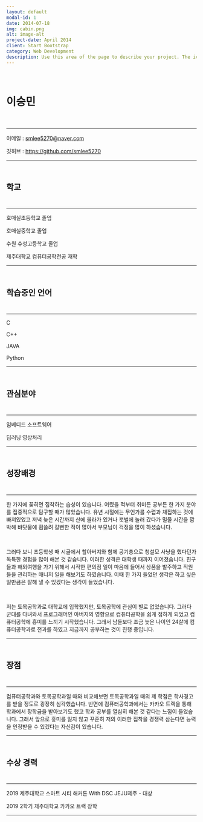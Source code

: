 ```yaml
---
layout: default
modal-id: 1
date: 2014-07-18
img: cabin.png
alt: image-alt
project-date: April 2014
client: Start Bootstrap
category: Web Development
description: Use this area of the page to describe your project. The icon above is part of a free icon set by <a href="https://sellfy.com/p/8Q9P/jV3VZ/">Flat Icons</a>. On their website, you can download their free set with 16 icons, or you can purchase the entire set with 146 icons for only $12!
---
```




# <br/>이승민<br/><br/>

* * *
이메일 : smlee5270@naver.com

깃허브 : <https://github.com/smlee5270>
* * *




## <br/>학교<br/><br/>
  
* * *
호매실초등학교 졸업

호매실중학교 졸업  

수원 수성고등학교 졸업  

제주대학교 컴퓨터공학전공 재학  
* * *




## <br/>학습중인 언어<br/><br/>
  
 
* * *
 C

 C++

 JAVA
 
 Python
* * * 




## <br/>관심분야<br/><br/>
  

* * *
 임베디드 소프트웨어
 
 딥러닝 영상처리
* * *




## <br/>성장배경<br/><br/>
  

  
* * *
한 가지에 꽂히면 집착하는 습성이 있습니다. 
어렸을 적부터 취미든 공부든 한 가지 분야를 집중적으로 탐구할 때가 많았습니다. 
유년 시절에는 무언가를 수렵과 채집하는 것에 빠져있었고 저녁 늦은 시간까지 산에 올라가 있거나 
갯벌에 놀러 갔다가 밀물 시간을 깜박해 바닷물에 휩쓸려 갈뻔한 적이 많아서 부모님이 걱정을 많이 하셨습니다.<br/>

<br/>

그러다 보니 초등학생 때 시골에서 할아버지와 함께 공기총으로 청설모 사냥을 했다던가 독특한 경험을 많이 해본 것 같습니다. 
이러한 성격은 대학생 때까지 이어졌습니다. 친구들과 해외여행을 가기 위해서 시작한 편의점 일이
마음에 들어서 상품을 발주하고 직원들을 관리하는 매니저 일을 해보기도 하였습니다. 
이때 한 가지 들었던 생각은 하고 싶은 일만큼은 잘해 낼 수 있겠다는 생각이 들었습니다.<br/> 

<br/>

저는 토목공학과로 대학교에 입학했지만, 토목공학에 관심이 별로 없었습니다. 
그러다 군대를 다녀와서 프로그래머인 아버지의 영향으로 컴퓨터공학을 쉽게 접하게 되었고 컴퓨터공학에 흥미를 느끼기 시작했습니다. 
그래서 남들보다 조금 늦은 나이인 24살에 컴퓨터공학과로 전과를 하였고 지금까지 공부하는 것이 진행 중입니다. 
 * * *


## <br/>장점<br/><br/>
* * *
컴퓨터공학과와 토목공학과일 때와 비교해보면 토목공학과일 때의 
제 학점은 학사경고를 받을 정도로 굉장히 심각했습니다. 
반면에 컴퓨터공학과에서는 카카오 트랙을 통해 학과에서 장학금을 받아보기도 했고 학과 공부를 열심히 해본 것 같다는 느낌이 들었습니다. 
그래서 앞으로 흥미를 잃지 않고 꾸준히 저의 이러한 집착을 경쟁력 삼는다면 능력을 인정받을 수 있겠다는 자신감이 있습니다.  
* * *


## <br/>수상 경력<br/><br/>
* * *

2019 제주대학교 스마트 시티 해커톤 With DSC JEJU제주 - 대상

2019 2학기 제주대학교 카카오 트랙 장학
* * *